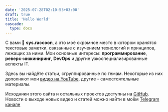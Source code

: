 ```yaml
---
date: '2025-07-28T02:10:53+03:00'
draft: true
title: 'Hello World'
cascade:
  type: docs
---
```


С вами 🦝 **sys.raccoon**, а это моё скромное место в котором хранятся текстовые заметки, связанные с изучением технологий и принципов, лежащих за ними. Мои основные интересы: **программирование**, **реверс-инжиниринг**, **DevOps** и другие узкоспециализированные аспекты IT.

Здесь вы найдёте статьи, сгруппированные по темам. Некоторые из них дополняют мои [видео на YouTube](https://www.youtube.com/@sys.raccoon), другие - самостоятельные материалы.

Исходники этого сайта и остальных проектов доступны на [GitHub](https://github.com/sysraccoon). Новости о выходе новых видео и статей можно найти в моём [Telegram канале](https://t.me/sysraccoon)
